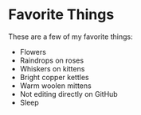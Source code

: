 # Favorite Things

These are a few of my favorite things:

- Flowers
- Raindrops on roses
- Whiskers on kittens
- Bright copper kettles
- Warm woolen mittens
- Not editing directly on GitHub
- Sleep
